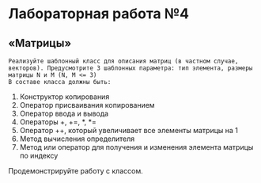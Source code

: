 Лабораторная работа №4
=======================
«Матрицы»
-----------------------

	Реализуйте шаблонный класс для описания матриц (в частном случае, векторов). Предусмотрите 3 шаблонных параметра: тип элемента, размеры матрицы N и M (N, M <= 3)
	В составе класса должны быть:
1.	Конструктор копирования
2.	Оператор присваивания копированием
3.	Оператор ввода и вывода
4.	Операторы +, +=, *, *=
5.	Оператор ++, который увеличивает все элементы матрицы на 1
6.	Метод вычисления определителя
7.	Метод или оператор для получения и изменения элемента матрицы по индексу

Продемонстрируйте работу с классом.
